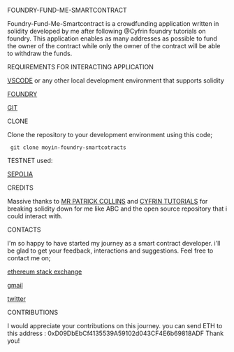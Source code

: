 FOUNDRY-FUND-ME-SMARTCONTRACT

Foundry-Fund-Me-Smartcontract is a crowdfunding application written in solidity developed by me after following @Cyfrin foundry tutorials on foundry. This application enables as many addresses as possible to fund the owner of the contract while only the owner of the contract will be able to withdraw the funds.

REQUIREMENTS FOR INTERACTING APPLICATION

[VSCODE](https://code.visualstudio.com/) or any other local development environment that supports solidity

[FOUNDRY](https://getfoundry.sh/)

[GIT](https://git-scm.com/book/en/v2/Getting-Started-Installing-Git)



CLONE

Clone the repository to your development environment using this code;

``` git clone moyin-foundry-smartcotracts```



TESTNET used: 

[SEPOLIA](https://sepoliafaucet.com/)



CREDITS


Massive thanks to [MR PATRICK COLLINS](https://github.com/PatrickAlphaC) and [CYFRIN TUTORIALS](https://github.com/Cyfrin) for breaking solidity down for me like ABC and the open source repository that i could interact with.



  CONTACTS

  
I'm so happy to have started my journey as a smart contract developer. i'll be glad to get your feedback, interactions and suggestions. Feel free to contact me on;


[ethereum stack exchange](https://ethereum.stackexchange.com/users/130079/moyinmaala)


[gmail](moyinweb3@gmail.com)


[twitter](twitter.com/alafia122) 

CONTRIBUTIONS

I would appreciate your contributions on this journey. you can send ETH to this address : 0xD09DbEbCf4135539A59102d043CF4E6b69818ADF 
Thank you!
